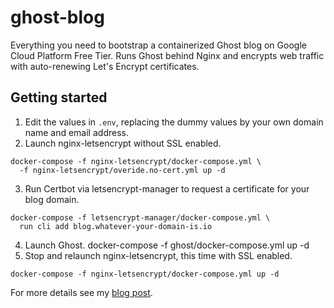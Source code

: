 # ghost-blog

Everything you need to bootstrap a containerized Ghost blog on Google Cloud Platform Free Tier. 
Runs Ghost behind Nginx and encrypts web traffic with auto-renewing Let's Encrypt certificates.

## Getting started

1. Edit the values in `.env`, replacing the dummy values by your own domain name and email address.
2. Launch nginx-letsencrypt without SSL enabled.
```
docker-compose -f nginx-letsencrypt/docker-compose.yml \
  -f nginx-letsencrypt/overide.no-cert.yml up -d
```
3. Run Certbot via letsencrypt-manager to request a certificate for your blog domain.
```
docker-compose -f letsencrypt-manager/docker-compose.yml \
  run cli add blog.whatever-your-domain-is.io
```
4. Launch Ghost.
docker-compose -f ghost/docker-compose.yml up -d
5. Stop and relaunch nginx-letsencrypt, this time with SSL enabled.
```
docker-compose -f nginx-letsencrypt/docker-compose.yml up -d
```

For more details see my [blog post](https://blog.things-on-top-of-other-things.de/ghost-with-certbot-in-docker-on-gcp-free-tier).